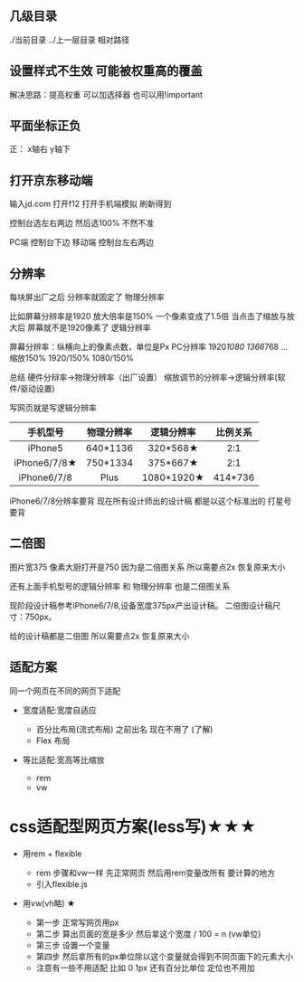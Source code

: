 ## 几级目录
./当前目录 ../上一层目录 相对路径

## 设置样式不生效 可能被权重高的覆盖
解决思路：提高权重 可以加选择器 也可以用!important

## 平面坐标正负
正： x轴右 y轴下

## 打开京东移动端
输入jd.com
打开f12 打开手机端模拟 刷新得到

控制台选左右两边 然后选100% 不然不准

PC端 控制台下边 移动端 控制台左右两边

## 分辨率
每块屏出厂之后 分辨率就固定了 物理分辨率

比如屏幕分辨率是1920 放大倍率是150% 一个像素变成了1.5倍
当点击了缩放与放大后
屏幕就不是1920像素了 逻辑分辨率

屏幕分辨率：纵横向上的像素点数，单位是Px
PC分辨率
1920*1080
1366*768
...
缩放150%
1920/150%
1080/150%

总结
硬件分辩率→物理分辨率（出厂设置）
缩放调节的分辨率→逻辑分辨率(软件/驱动设置)

写网页就是写逻辑分辨率

手机型号|物理分辨率|逻辑分辨率|比例关系
:-:|:-:|:-:|:-:
iPhone5|640*1136|320*568★|2:1
iPhone6/7/8★|750*1334|375*667★|2:1
iPhone6/7/8|Plus|1080*1920★|414*736|2.6:1

iPhone6/7/8分辨率要背 现在所有设计师出的设计稿
都是以这个标准出的 打星号要背

## 二倍图
图片宽375 像素大厨打开是750 因为是二倍图关系
所以需要点2x 恢复原来大小

还有上面手机型号的逻辑分辨率 和 物理分辨率 
也是二倍图关系

现阶段设计稿参考iPhone6/7/8,设备宽度375px产出设计稿。
二倍图设计稿尺寸：750px。

给的设计稿都是二倍图 所以需要点2x 恢复原来大小

## 适配方案
同一个网页在不同的网页下适配

- 宽度适配:宽度自适应
    - 百分比布局(流式布局) 之前出名 现在不用了 (了解)
    - Flex 布局

- 等比适配:宽高等比缩放
    - rem
    - vw

# css适配型网页方案(less写)★★★
- 用rem + flexible
    - rem 步骤和vw一样 先正常网页 然后用rem变量改所有
      要计算的地方
    - 引入flexible.js

- 用vw(vh略) ★
    -   第一步 正常写网页用px
    -   第二步 算出页面的宽是多少 然后拿这个宽度 / 100 = n (vw单位) 
    -   第三步 设置一个变量 
    -   第四步 然后拿所有的px单位除以这个变量就会得到不同页面下的元素大小
    -   注意有一些不用适配 比如 0 1px 还有百分比单位 定位也不用加

